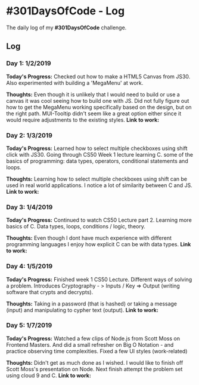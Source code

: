 # #301DaysOfCode - Log
The daily log of my **#301DaysOfCode** challenge.

## Log

### Day 1: 1/2/2019

**Today's Progress:**
Checked out how to make a HTML5 Canvas from JS30. Also experimented with building a 'MegaMenu' at work.

**Thoughts:**
Even though it is unlikely that I would need to build or use a canvas it was cool seeing how to build one with JS.
Did not fully figure out how to get the MegaMenu working specifically based on the design, but on the right path.  MUI-Tooltip didn't seem like a great option either
since it would require adjustments to the existing styles.
**Link to work:**

### Day 2: 1/3/2019

**Today's Progress:**
Learned how to select multiple checkboxes using shift click with JS30.  Going through CS50 Week 1 lecture learning C. some of the basics of programming: data types, operators, conditional statements and loops.

**Thoughts:**
Learning how to select multiple checkboxes using shift can be used in real world applications. I notice a lot of similarity between C and JS.
**Link to work:**

### Day 3: 1/4/2019

**Today's Progress:**
Continued to watch CS50 Lecture part 2. Learning more basics of C. Data types, loops, conditions / logic, theory.

**Thoughts:**
Even though I dont have much experience with different programming languages I enjoy how explicit C can be with data types.
**Link to work:**

### Day 4: 1/5/2019

**Today's Progress:**
Finished week 1 CS50 Lecture. Different ways of solving a problem. Introduces Cryptography - > Inputs / Key => Output (writing software that crypts and decrypts).  

**Thoughts:**
Taking in a password (that is hashed) or taking a message (input) and manipulating to cypher text (output).
**Link to work:**

### Day 5: 1/7/2019

**Today's Progress:**
Watched a few clips of Node.js from Scott Moss on Frontend Masters. And did a small refresher on Big O Notation - and practice observing time complexities. Fixed a few UI styles (work-related)

**Thoughts:**
Didn't get as much done as I wished. I would like to finish off Scott Moss's presentation on Node. Next finish attempt the problem set using cloud 9 and C.
**Link to work:**
